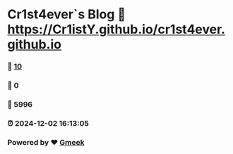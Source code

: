 # Cr1st4ever`s Blog :link: https://Cr1istY.github.io/cr1st4ever.github.io 
### :page_facing_up: [10](https://Cr1istY.github.io/cr1st4ever.github.io/tag.html) 
### :speech_balloon: 0 
### :hibiscus: 5996 
### :alarm_clock: 2024-12-02 16:13:05 
### Powered by :heart: [Gmeek](https://github.com/Meekdai/Gmeek)
